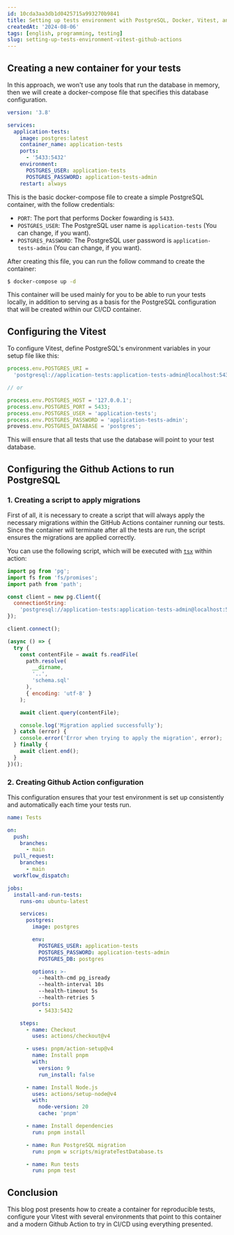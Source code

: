 ```yaml
---
id: 10cda3aa3db1d0425715a993270b9841
title: Setting up tests environment with PostgreSQL, Docker, Vitest, and GitHub Actions
createdAt: '2024-08-06'
tags: [english, programming, testing]
slug: setting-up-tests-environment-vitest-github-actions
---
```


## Creating a new container for your tests

In this approach, we won't use any tools that run the database in memory, then we will create a docker-compose file that specifies
this database configuration.

```yaml
version: '3.8'

services:
  application-tests:
    image: postgres:latest
    container_name: application-tests
    ports:
      - '5433:5432'
    environment:
      POSTGRES_USER: application-tests
      POSTGRES_PASSWORD: application-tests-admin
    restart: always
```

This is the basic docker-compose file to create a simple PostgreSQL container, with the follow credentials:

- `PORT`: The port that performs Docker fowarding is `5433`.
- `POSTGRES_USER`: The PostgreSQL user name is `application-tests` (You can change, if you want).
- `POSTGRES_PASSWORD`: The PostgreSQL user password is `application-tests-admin` (You can change, if you want).

After creating this file, you can run the follow command to create the container:

```sh
$ docker-compose up -d
```

This container will be used mainly for you to be able to run your tests locally, in addition to serving as a basis for the
PostgreSQL configuration that will be created within our CI/CD container.

## Configuring the Vitest

To configure Vitest, define PostgreSQL's environment variables in your setup file like this:

```js
process.env.POSTGRES_URI =
  'postgresql://application-tests:application-tests-admin@localhost:5433/postgres';

// or

process.env.POSTGRES_HOST = '127.0.0.1';
process.env.POSTGRES_PORT = 5433;
process.env.POSTGRES_USER = 'application-tests';
process.env.POSTGRES_PASSWORD = 'application-tests-admin';
provess.env.POSTGRES_DATABASE = 'postgres';
```

This will ensure that all tests that use the database will point to your test database.

## Configuring the Github Actions to run PostgreSQL

### 1. Creating a script to apply migrations

First of all, it is necessary to create a script that will always apply the necessary migrations within the GitHub Actions container running our tests. Since the container will terminate after all the tests are run, the script ensures the migrations are applied correctly.

You can use the following script, which will be executed with [`tsx`](https://github.com/privatenumber/tsx) within action:

```js
import pg from 'pg';
import fs from 'fs/promises';
import path from 'path';

const client = new pg.Client({
  connectionString:
    'postgresql://application-tests:application-tests-admin@localhost:5433/postgres';
});

client.connect();

(async () => {
  try {
    const contentFile = await fs.readFile(
      path.resolve(
        __dirname,
        '..',
        'schema.sql'
      ),
      { encoding: 'utf-8' }
    );

    await client.query(contentFile);

    console.log('Migration applied successfully');
  } catch (error) {
    console.error('Error when trying to apply the migration', error);
  } finally {
    await client.end();
  }
})();
```

### 2. Creating Github Action configuration

This configuration ensures that your test environment is set up consistently and automatically each time your tests run.

```yaml
name: Tests

on:
  push:
    branches:
      - main
  pull_request:
    branches:
      - main
  workflow_dispatch:

jobs:
  install-and-run-tests:
    runs-on: ubuntu-latest

    services:
      postgres:
        image: postgres

        env:
          POSTGRES_USER: application-tests
          POSTGRES_PASSWORD: application-tests-admin
          POSTGRES_DB: postgres

        options: >-
          --health-cmd pg_isready
          --health-interval 10s
          --health-timeout 5s
          --health-retries 5
        ports:
          - 5433:5432

    steps:
      - name: Checkout
        uses: actions/checkout@v4

      - uses: pnpm/action-setup@v4
        name: Install pnpm
        with:
          version: 9
          run_install: false

      - name: Install Node.js
        uses: actions/setup-node@v4
        with:
          node-version: 20
          cache: 'pnpm'

      - name: Install dependencies
        run: pnpm install

      - name: Run PostgreSQL migration
        run: pnpm w scripts/migrateTestDatabase.ts

      - name: Run tests
        run: pnpm test
```

## Conclusion

This blog post presents how to create a container for reproducible tests, configure your Vitest with several environments that point to this
container and a modern Github Action to try in CI/CD using everything presented.
